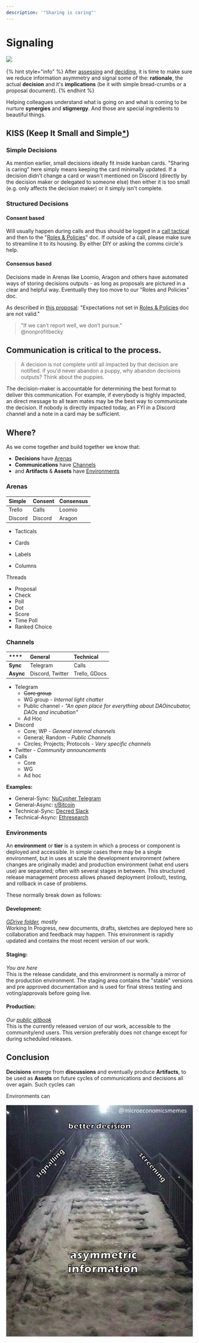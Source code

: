 ```yaml
---
description: '"Sharing is caring"'
---
```


# Signaling

![](../.gitbook/assets/decisions-3.png)

{% hint style="info" %}
After [assessing](risk-assessment.md) and [deciding](./), it is time to make sure we reduce information asymmetry and signal some of the: **rationale**, the actual **decision** and it's **implications** \(be it with simple bread-crumbs or a proposal document\).
{% endhint %}

Helping colleagues understand what is going on and what is coming to be nurture **synergies** and **stigmergy**. And those are special ingredients to beautiful things.

## KISS \(Keep It Small and Simple[\*](https://www.interaction-design.org/literature/topics/keep-it-simple-stupid)\)

### Simple Decisions

As mention earlier, small decisions ideally fit inside kanban cards. "Sharing is caring" here simply means keeping the card minimally updated. If a decision didn't change a card or wasn't mentioned on Discord \(directly by the decision maker or delegated to someone else\) then either it is too small \(e.g. only affects the decision maker\) or it simply isn't complete.

### Structured Decisions

#### Consent based

Will usually happen during calls and thus should be logged in a [call tactical](../resources/taticals.md) and then to the "[Roles & Policies](https://dao-incubator.gitbook.io/wiki/org/governance)" doc. If outside of a call, please make sure to streamline it to its housing. By either DIY or asking the comms circle's help.

#### Consensus based

Decisions made in Arenas like Loomio, Aragon and others have automated ways of storing decisions outputs - as long as proposals are pictured in a clear and helpful way. Eventually they too move to our "Roles and Policies" doc.

As described in [this proposal](https://docs.google.com/document/d/11QyCfUZVveBDw2Mib8jFKiM-mBZHNbNAbaBve5EylGY/edit?usp=sharing): "Expectations not set in [Roles & Policies](https://dao-incubator.gitbook.io/wiki/org/governance) doc are not valid."

> "If we can’t report well, we don’t pursue."  
> @nonprofitbecky

## **Communication is critical to the process.**

> A decision is not complete until all impacted by that decision are notified. if you'd never abandon a puppy, why abandon decisions outputs? Think about the puppies.

The decision-maker is accountable for determining the best format to deliver this communication. For example, if everybody is highly impacted, an direct message to all team mates may be the best way to communicate the decision. If nobody is directly impacted today, an FYI in a Discord channel and a note in a card may be sufficient.

## Where?

As we come together and build together we know that:

* **Decisions** have [Arenas](signaling.md#arenas)
* **Communications** have [Channels](signaling.md#channels)
* and **Artifacts** & **Assets** have [Environments](signaling.md#environments)

### Arenas

| Simple | Consent | Consensus |
| :--- | :--- | :--- |
| Trello | Calls | Loomio |
| Discord | Discord | Aragon |



* Tacticals



* Cards
* Labels
* Columns



Threads

* Proposal
* Check
* Poll
* Dot
* Score
* Time Poll
* Ranked Choice



### Channels

| \*\*\*\* | **General** | **Technical** |
| :--- | :--- | :--- |
| **Sync** | Telegram | Calls |
| **Async** | Discord, Twitter | Trello, GDocs |

* Telegram
  * ~~Core group~~
  * WG group - _Internal light chatter_ 
  * Public channel - _"An open place for everything about DAOincubator, DAOs and incubation"_
  * Ad Hoc
* Discord
  * Core; WP - _General internal channels_
  * General; Random - _Public Channels_
  * Circles; Projects; Protocols - _Very specific channels_
* Twitter - _Community announcements_ 
* Calls
  * Core 
  * WG
  * Ad hoc

**Examples:**

* General-Sync: [NuCypher Telegram](https://t.me/nucypher)
* General-Async: [r/Bitcoin](https://www.reddit.com/r/Bitcoin/)
* Technical-Sync: [Decred Slack](https://slack.decred.org/)
* Technical-Async: [Ethresearch](https://ethresear.ch/)

### Environments

An **environment** or **tier** is a system in which a process or component is deployed and accessible. In simple cases there may be a single environment, but in uses at scale the development environment \(where changes are originally made\) and production environment \(what end users use\) are separated; often with several stages in between. This structured release management process allows phased deployment \(rollout\), testing, and rollback in case of problems.

These normally break down as follows:

#### **Development**:

[_GDrive folder_](https://drive.google.com/drive/folders/11Dcr_kgeR_lPenmb1hdT72rbYvVMrqX7)_, mostly_  
Working In Progress, new documents, drafts, sketches are deployed here so collaboration and feedback may happen. This environment is rapidly updated and contains the most recent version of our work.

#### **Staging**:

_You are here_  
This is the release candidate, and this environment is normally a mirror of the production environment. The staging area contains the "stable" versions and pre approved documentation and is used for final stress testing and voting/approvals before going live.

#### **Production**:

_Our_ [_public gitbook_](https://dao-incubator.gitbook.io/)  
This is the currently released version of our work, accessible to the community/end users. This version preferably does not change except for during scheduled releases.

## Conclusion

**Decisions** emerge from **discussions** and eventually produce **Artifacts**, to be used as **Assets** on future cycles of communications and decisions all over again. Such cycles can

Environments can

![](../.gitbook/assets/image-1.png)

